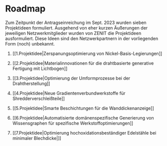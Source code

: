 
# Roadmap

Zum Zeitpunkt der Antragseinreichung im Sept. 2023 wurden sieben Projektideen formuliert. Ausgehend von eher kurzen Äußerungen der jeweiligen Netzwerkmitglieder wurden von ZENIT die Projektideen ausformuliert. Diese Ideen sind den Netzwerkpartnern in der vorliegenden Form (noch) unbekannt.

1. [[1.Projektidee|Zerspanungsoptimierung von Nickel-Basis-Legierungen]]

2. [[2.Projektidee|Materialinnovationen für die drahtbasierte generative Fertigung mit Lichtbogen]]

3. [[3.Projektidee|Optimierung der Umformprozesse bei der Drahtherstellung]] 

4. [[4.Projektidee|Neue Gradientenverbundwerkstoffe für Shredderverschleißteile]]

5. [[5.Projektidee|Smarte Beschichtungen für die Wanddickenanzeige]]

6. [[6.Projektidee|Automatisierte domänenspezifische Generierung von Wissensgraphen für spezifische Werkstoffoptimierungen]]

7. [[7.Projektidee|Optimierung hochoxidationsbeständiger Edelstähle bei minimaler Blechdicke|]] 

